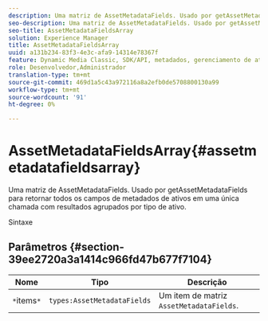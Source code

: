 ```yaml
---
description: Uma matriz de AssetMetadataFields. Usado por getAssetMetadataFields para retornar todos os campos de metadados de ativos em uma única chamada com resultados agrupados por tipo de ativo.
seo-description: Uma matriz de AssetMetadataFields. Usado por getAssetMetadataFields para retornar todos os campos de metadados de ativos em uma única chamada com resultados agrupados por tipo de ativo.
seo-title: AssetMetadataFieldsArray
solution: Experience Manager
title: AssetMetadataFieldsArray
uuid: a131b234-83f3-4e3c-afa9-14314e78367f
feature: Dynamic Media Classic, SDK/API, metadados, gerenciamento de ativos
role: Desenvolvedor,Administrador
translation-type: tm+mt
source-git-commit: 469d1a5c43a972116a8a2efb0de5708800130a99
workflow-type: tm+mt
source-wordcount: '91'
ht-degree: 0%

---
```



# AssetMetadataFieldsArray{#assetmetadatafieldsarray}

Uma matriz de AssetMetadataFields. Usado por getAssetMetadataFields para retornar todos os campos de metadados de ativos em uma única chamada com resultados agrupados por tipo de ativo.

Sintaxe

## Parâmetros {#section-39ee2720a3a1414c966fd47b677f7104}

| Nome | Tipo | Descrição |
|---|---|---|
| `*`items`*` | `types:AssetMetadataFields` | Um item de matriz `AssetMetadataFields`. |

